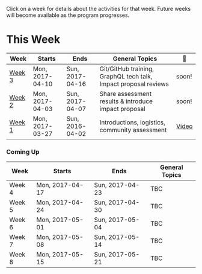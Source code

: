 Click on a week for details about the activities for that week. Future weeks will become available as the program progresses.

# This Week

Week                      | Starts            | Ends             | General Topics                                   | :movie_camera:
---                       | ---               | ---              | ---                                              | ---
[Week 3](todos/week-3.md)                    | Mon, 2017-04-10   | Sun, 2017-04-16  | Git/GitHub training, GraphQL tech talk, Impact proposal reviews | soon!
[Week 2](todos/week-2.md)                    | Mon, 2017-04-03   | Sun, 2017-04-07  | Share assessment results & introduce impact proposal | soon!
[Week 1](todos/week-1.md) | Mon, 2017-03-27  | Sun, 2016-04-02  | Introductions, logistics, community assessment   | [Video](https://www.dropbox.com/s/3anmr8othdfa2vy/29thMarch2017Spring.mp4?dl=0)

### Coming Up

Week                      | Starts            | Ends             | General Topics
---                       | ---               | ---              | ---
Week 4                    | Mon, 2017-04-17   | Sun, 2017-04-23  | TBC
Week 5                    | Mon, 2017-04-24   | Sun, 2017-04-30  | TBC
Week 6                    | Mon, 2017-05-01   | Sun, 2017-05-04  | TBC
Week 7                    | Mon, 2017-05-08   | Sun, 2017-05-14  | TBC
Week 8                    | Mon, 2017-05-15   | Sun, 2017-05-21  | TBC
